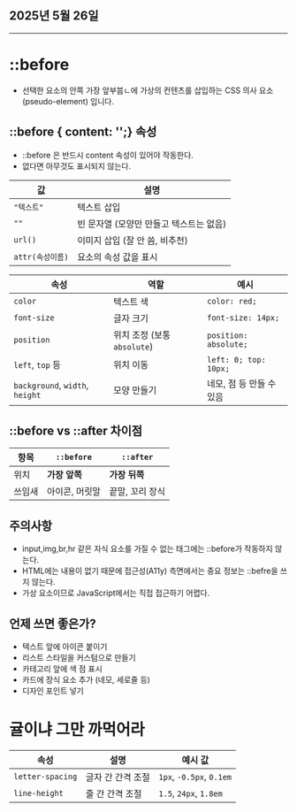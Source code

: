 ## 2025년 5월 26일

--- 

# ::before

-  선택한 요소의 안쪽 가장 앞부붑ㄴ에 가상의 컨텐츠를 삽입하는 CSS 의사 요소(pseudo-element) 입니다.


## ::before { content: '';} 속성

- ::before 은 반드시 content 속성이 있어야 작동한다.
- 없다면 아무것도 표시되지 않는다.

| 값            | 설명                      |
| ------------ | ----------------------- |
| `"텍스트"`      | 텍스트 삽입                  |
| `""`         | 빈 문자열 (모양만 만들고 텍스트는 없음) |
| `url()`      | 이미지 삽입 (잘 안 씀, 비추천)     |
| `attr(속성이름)` | 요소의 속성 값을 표시            |


| 속성                              | 역할                    | 예시                    |
| ------------------------------- | --------------------- | --------------------- |
| `color`                         | 텍스트 색                 | `color: red;`         |
| `font-size`                     | 글자 크기                 | `font-size: 14px;`    |
| `position`                      | 위치 조정 (보통 `absolute`) | `position: absolute;` |
| `left`, `top` 등                 | 위치 이동                 | `left: 0; top: 10px;` |
| `background`, `width`, `height` | 모양 만들기                | 네모, 점 등 만들 수 있음       |


## ::before vs ::after 차이점

| 항목  | `::before` | `::after` |
| --- | ---------- | --------- |
| 위치  | **가장 앞쪽**  | **가장 뒤쪽** |
| 쓰임새 | 아이콘, 머릿말   | 끝말, 꼬리 장식 |


## 주의사항

- input,img,br,hr 같은 자식 요소를 가질 수 없는 태그에는 ::before가 작동하지 않는다.
- HTML에는 내용이 없기 때문에 접근성(A11y) 측면에서는 중요 정보는 ::befre을 쓰지 않는다.
- 가상 요소이므로 JavaScript에서는 직접 접근하기 어렵다.


## 언제 쓰면 좋은가?

- 텍스트 앞에 아이콘 붙이기
- 리스트 스타일을 커스텀으로 만들기
- 카테고리 앞에 색 점 표시
- 카드에 장식 요소 추가 (네모, 세로줄 등)
- 디자인 포인트 넣기


# 귤이냐 그만 까먹어라

| 속성               | 설명         | 예시 값                     |
| ---------------- | ---------- | ------------------------ |
| `letter-spacing` | 글자 간 간격 조절 | `1px`, `-0.5px`, `0.1em` |
| `line-height`    | 줄 간 간격 조절  | `1.5`, `24px`, `1.8em`   |
